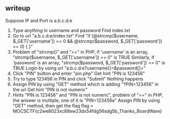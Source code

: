 ## writeup

Suppose IP and Port is a.b.c.d:e

1. Type anything in username and password
   Find index.txt
2. Go to url "a.b.c.d:e/index.txt"
   Find "if (@strcmp($username, $_GET['username']) == 0 && @strcmp($password, $_GET['password']) == 0) { }"
3. Problem of "strcmp()" and "==" in PHP, if 'username' is an array, "strcmp($username, $_GET['username']) == 0" is TRUE
   Similarly, if 'password' is an array, "strcmp($password, $_GET['password']) == 0" is TRUE
   Login by using url "a.b.c.d:e?username[]=&password[]="
4. Click "PIN" button and enter "pin.php"
   Get hint "PIN is 123456"
5. Try to type 123456 in PIN and click "Submit"
   Nothing happens
6. Assign PIN by using "GET" method which is adding "?PIN=123456" in the url
   Get hint "PIN is not numeric"
7. Hints "PIN is 123456" and "PIN is not numeric", problem of "==" in PHP, the answer is multiple, one of it is "PIN=123456a"
   Assign PIN by using "GET" method, then get the flag
   flag = MOCSCTF{c2we8023xc88ew23dx54fdg56sdg5b_Thanks_BoardWare}
